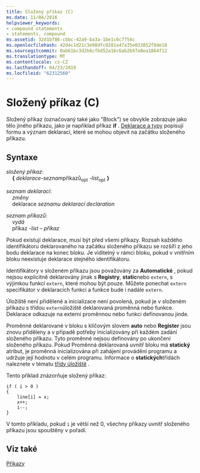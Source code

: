 ```yaml
---
title: Složený příkaz (C)
ms.date: 11/04/2016
helpviewer_keywords:
- compound statements
- statements, compound
ms.assetid: 32d1bf86-cbbc-42a9-ba3a-1be1c6c7754c
ms.openlocfilehash: 42d4c1d21c3e98dfc0281a47a35e033852f8de18
ms.sourcegitcommit: 0ab61bc3d2b6cfbd52a16c6ab2b97a8ea1864f12
ms.translationtype: MT
ms.contentlocale: cs-CZ
ms.lasthandoff: 04/23/2019
ms.locfileid: "62312560"
---
```

# <a name="compound-statement-c"></a>Složený příkaz (C)

Složený příkaz (označovaný také jako "Block") se obvykle zobrazuje jako tělo jiného příkazu, jako je například příkaz **if** . [Deklarace a typy](../c-language/declarations-and-types.md) popisují formu a význam deklarací, které se mohou objevit na začátku složeného příkazu.

## <a name="syntax"></a>Syntaxe

*složený příkaz*:<br/>
&nbsp;&nbsp;&nbsp;&nbsp;**{** *deklarace-seznam*příkazů<sub>opt</sub> *-list*<sub>opt</sub> **}**

*seznam deklarací*:<br/>
&nbsp;&nbsp;&nbsp;&nbsp;*změny*<br/>
&nbsp;&nbsp;&nbsp;&nbsp;deklarace *seznamu deklarací* *declaration*

*seznam příkazů*:<br/>
&nbsp;&nbsp;&nbsp;&nbsp;*vydá*<br/>
&nbsp;&nbsp;&nbsp;&nbsp;příkaz *-list –* *příkaz*

Pokud existují deklarace, musí být před všemi příkazy. Rozsah každého identifikátoru deklarovaného na začátku složeného příkazu se rozšíří z jeho bodu deklarace na konec bloku. Je viditelný v rámci bloku, pokud v vnitřním bloku neexistuje deklarace stejného identifikátoru.

Identifikátory v složeném příkazu jsou považovány za **Automatické** , pokud nejsou explicitně deklarovány jinak s **Registry**, **static**nebo `extern`, s výjimkou funkcí `extern`, které mohou být pouze. Můžete ponechat `extern` specifikátor v deklaracích funkcí a funkce bude i nadále `extern`.

Úložiště není přidělené a inicializace není povolená, pokud je v složeném příkazu s třídou `extern`úložiště deklarovaná proměnná nebo funkce. Deklarace odkazuje na externí proměnnou nebo funkci definovanou jinde.

Proměnné deklarované v bloku s klíčovým slovem **auto** nebo **Register** jsou znovu přiděleny a v případě potřeby inicializovány při každém zadání složeného příkazu. Tyto proměnné nejsou definovány po ukončení složeného příkazu. Pokud Proměnná deklarovaná uvnitř bloku má **statický** atribut, je proměnná inicializována při zahájení provádění programu a udržuje její hodnotu v celém programu. Informace o **statických**třídách naleznete v tématu [třídy úložiště](../c-language/c-storage-classes.md) .

Tento příklad znázorňuje složený příkaz:

```
if ( i > 0 )
{
    line[i] = x;
    x++;
    i--;
}
```

V tomto příkladu, pokud `i` je větší než 0, všechny příkazy uvnitř složeného příkazu jsou spouštěny v pořadí.

## <a name="see-also"></a>Viz také

[Příkazy](../c-language/statements-c.md)
